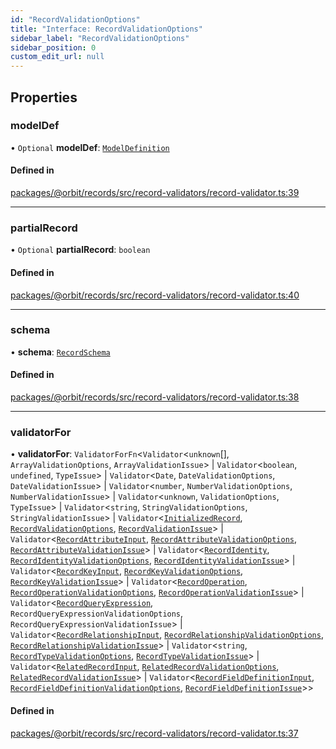 ```yaml
---
id: "RecordValidationOptions"
title: "Interface: RecordValidationOptions"
sidebar_label: "RecordValidationOptions"
sidebar_position: 0
custom_edit_url: null
---
```


## Properties

### modelDef

• `Optional` **modelDef**: [`ModelDefinition`](ModelDefinition.md)

#### Defined in

[packages/@orbit/records/src/record-validators/record-validator.ts:39](https://github.com/orbitjs/orbit/blob/6e0cbd41/packages/@orbit/records/src/record-validators/record-validator.ts#L39)

___

### partialRecord

• `Optional` **partialRecord**: `boolean`

#### Defined in

[packages/@orbit/records/src/record-validators/record-validator.ts:40](https://github.com/orbitjs/orbit/blob/6e0cbd41/packages/@orbit/records/src/record-validators/record-validator.ts#L40)

___

### schema

• **schema**: [`RecordSchema`](../classes/RecordSchema.md)

#### Defined in

[packages/@orbit/records/src/record-validators/record-validator.ts:38](https://github.com/orbitjs/orbit/blob/6e0cbd41/packages/@orbit/records/src/record-validators/record-validator.ts#L38)

___

### validatorFor

• **validatorFor**: `ValidatorForFn`<`Validator`<`unknown`[], `ArrayValidationOptions`, `ArrayValidationIssue`\> \| `Validator`<`boolean`, `undefined`, `TypeIssue`\> \| `Validator`<`Date`, `DateValidationOptions`, `DateValidationIssue`\> \| `Validator`<`number`, `NumberValidationOptions`, `NumberValidationIssue`\> \| `Validator`<`unknown`, `ValidationOptions`, `TypeIssue`\> \| `Validator`<`string`, `StringValidationOptions`, `StringValidationIssue`\> \| `Validator`<[`InitializedRecord`](InitializedRecord.md), [`RecordValidationOptions`](RecordValidationOptions.md), [`RecordValidationIssue`](../modules.md#recordvalidationissue)\> \| `Validator`<[`RecordAttributeInput`](RecordAttributeInput.md), [`RecordAttributeValidationOptions`](RecordAttributeValidationOptions.md), [`RecordAttributeValidationIssue`](../modules.md#recordattributevalidationissue)\> \| `Validator`<[`RecordIdentity`](RecordIdentity.md), [`RecordIdentityValidationOptions`](RecordIdentityValidationOptions.md), [`RecordIdentityValidationIssue`](../modules.md#recordidentityvalidationissue)\> \| `Validator`<[`RecordKeyInput`](RecordKeyInput.md), [`RecordKeyValidationOptions`](RecordKeyValidationOptions.md), [`RecordKeyValidationIssue`](../modules.md#recordkeyvalidationissue)\> \| `Validator`<[`RecordOperation`](../modules.md#recordoperation), [`RecordOperationValidationOptions`](RecordOperationValidationOptions.md), [`RecordOperationValidationIssue`](../modules.md#recordoperationvalidationissue)\> \| `Validator`<[`RecordQueryExpression`](../modules.md#recordqueryexpression), `RecordQueryExpressionValidationOptions`, `RecordQueryExpressionValidationIssue`\> \| `Validator`<[`RecordRelationshipInput`](RecordRelationshipInput.md), [`RecordRelationshipValidationOptions`](RecordRelationshipValidationOptions.md), [`RecordRelationshipValidationIssue`](../modules.md#recordrelationshipvalidationissue)\> \| `Validator`<`string`, [`RecordTypeValidationOptions`](RecordTypeValidationOptions.md), [`RecordTypeValidationIssue`](../modules.md#recordtypevalidationissue)\> \| `Validator`<[`RelatedRecordInput`](RelatedRecordInput.md), [`RelatedRecordValidationOptions`](RelatedRecordValidationOptions.md), [`RelatedRecordValidationIssue`](../modules.md#relatedrecordvalidationissue)\> \| `Validator`<[`RecordFieldDefinitionInput`](RecordFieldDefinitionInput.md), [`RecordFieldDefinitionValidationOptions`](RecordFieldDefinitionValidationOptions.md), [`RecordFieldDefinitionIssue`](RecordFieldDefinitionIssue.md)\>\>

#### Defined in

[packages/@orbit/records/src/record-validators/record-validator.ts:37](https://github.com/orbitjs/orbit/blob/6e0cbd41/packages/@orbit/records/src/record-validators/record-validator.ts#L37)
